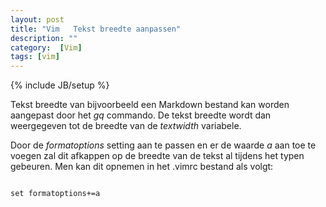 ```yaml
---
layout: post
title: "Vim   Tekst breedte aanpassen"
description: ""
category:  [Vim]
tags: [vim]
---
```

{% include JB/setup %}


Tekst breedte van bijvoorbeeld een Markdown bestand kan worden aangepast door
het *gq* commando. De tekst breedte wordt dan weergegeven tot de
breedte van de *textwidth* variabele. 

Door de *formatoptions* setting aan te passen en er de waarde *a* aan toe te
voegen zal dit afkappen op de breedte van de tekst al tijdens het typen
gebeuren. Men kan dit opnemen in het .vimrc bestand als volgt:

```vim

set formatoptions+=a

```

